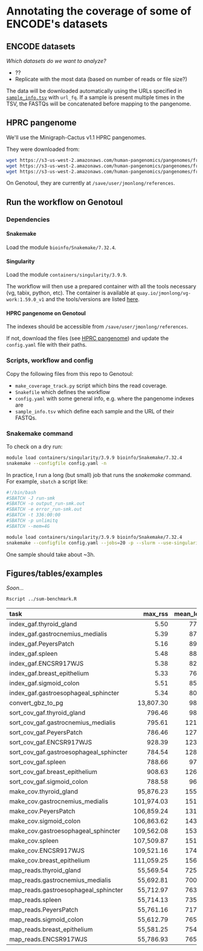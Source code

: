 # Annotating the coverage of some of ENCODE's datasets

## ENCODE datasets

*Which datasets do we want to analyze?*

- ??
- Replicate with the most data (based on number of reads or file size?)

The data will be downloaded automatically using the URLs specified in [`sample_info.tsv`](sample_info.tsv) with `url_fq`.
If a sample is present multiple times in the TSV, the FASTQs will be concatenated before mapping to the pangenome.

## HPRC pangenome

We'll use the Minigraph-Cactus v1.1 HPRC pangenomes.

They were downloaded from:

```sh
wget https://s3-us-west-2.amazonaws.com/human-pangenomics/pangenomes/freeze/freeze1/minigraph-cactus/hprc-v1.1-mc-grch38/hprc-v1.1-mc-grch38.gbz
wget https://s3-us-west-2.amazonaws.com/human-pangenomics/pangenomes/freeze/freeze1/minigraph-cactus/hprc-v1.1-mc-grch38/hprc-v1.1-mc-grch38.dist
wget https://s3-us-west-2.amazonaws.com/human-pangenomics/pangenomes/freeze/freeze1/minigraph-cactus/hprc-v1.1-mc-grch38/hprc-v1.1-mc-grch38.min
```

On Genotoul, they are currently at `/save/user/jmonlong/references`.

## Run the workflow on Genotoul

### Dependencies

#### Snakemake

Load the module `bioinfo/Snakemake/7.32.4`.

#### Singularity

Load the module `containers/singularity/3.9.9`.

The workflow will then use a prepared container with all the tools necessary (vg, tabix, python, etc).
The container is available at `quay.io/jmonlong/vg-work:1.59.0_v1` and the tools/versions are listed [here](https://github.com/jmonlong/docker-vg-work/tree/8b2792d934708d950b3077ba0b7aa3d64052dd1c).

#### HPRC pangenome on Genotoul

The indexes should be accessible from `/save/user/jmonlong/references`.

If not, download the files (see [HPRC pangenome](#hprc-pangenome)) and update the `config.yaml` file with their paths.

### Scripts, workflow and config

Copy the following files from this repo to Genotoul:

- `make_coverage_track.py` script which bins the read coverage.
- `Snakefile` which defines the workflow
- `config.yaml` with some general info, e.g. where the pangenome indexes are
- `sample_info.tsv` which define each sample and the URL of their FASTQs.

### Snakemake command

To check on a dry run:

```sh
module load containers/singularity/3.9.9 bioinfo/Snakemake/7.32.4
snakemake --configfile config.yaml -n
```

In practice, I run a long (but small) job that runs the *snakemake* command.
For example, `sbatch` a script like:

```sh
#!/bin/bash
#SBATCH -J run-smk
#SBATCH -o output_run-smk.out
#SBATCH -e error_run-smk.out
#SBATCH -t 336:00:00
#SBATCH -p unlimitq
#SBATCH --mem=4G

module load containers/singularity/3.9.9 bioinfo/Snakemake/7.32.4
snakemake --configfile config.yaml --jobs=20 -p --slurm --use-singularity --rerun-triggers mtime
```

One sample should take about ~3h.

## Figures/tables/examples

*Soon...*

```sh
Rscript ../sum-benchmark.R
```

|task                                    |    max_rss| mean_load|  cpu_time|h.m.s   |
|:---------------------------------------|----------:|---------:|---------:|:-------|
|index_gaf.thyroid_gland                 |       5.50|     77.48|      7.34|0:00:08 |
|index_gaf.gastrocnemius_medialis        |       5.39|     87.41|     10.66|0:00:12 |
|index_gaf.PeyersPatch                   |       5.16|     89.27|     14.92|0:00:16 |
|index_gaf.spleen                        |       5.48|     88.52|     14.93|0:00:16 |
|index_gaf.ENCSR917WJS                   |       5.38|     82.25|     15.18|0:00:18 |
|index_gaf.breast_epithelium             |       5.33|     76.41|     15.40|0:00:19 |
|index_gaf.sigmoid_colon                 |       5.51|     85.39|     15.45|0:00:17 |
|index_gaf.gastroesophageal_sphincter    |       5.34|     80.00|     15.59|0:00:19 |
|convert_gbz_to_pg                       |  13,807.30|     98.39|    288.94|0:04:53 |
|sort_cov_gaf.thyroid_gland              |     796.46|     98.70|    316.36|0:05:20 |
|sort_cov_gaf.gastrocnemius_medialis     |     795.61|    121.87|    364.00|0:04:58 |
|sort_cov_gaf.PeyersPatch                |     786.46|    127.81|    562.25|0:07:19 |
|sort_cov_gaf.ENCSR917WJS                |     928.39|    123.75|    592.31|0:07:58 |
|sort_cov_gaf.gastroesophageal_sphincter |     784.54|    128.77|    641.70|0:08:18 |
|sort_cov_gaf.spleen                     |     788.66|     97.88|    672.72|0:11:27 |
|sort_cov_gaf.breast_epithelium          |     908.63|    126.08|    677.42|0:08:57 |
|sort_cov_gaf.sigmoid_colon              |     788.58|     96.08|    702.63|0:12:11 |
|make_cov.thyroid_gland                  |  95,876.23|    155.59|  8,147.74|1:27:16 |
|make_cov.gastrocnemius_medialis         | 101,974.03|    151.26|  8,533.76|1:34:01 |
|make_cov.PeyersPatch                    | 106,859.24|    131.04|  9,360.04|1:59:02 |
|make_cov.sigmoid_colon                  | 106,863.62|    143.71|  9,673.90|1:52:11 |
|make_cov.gastroesophageal_sphincter     | 109,562.08|    153.77|  9,808.20|1:46:18 |
|make_cov.spleen                         | 107,509.87|    151.83| 10,251.81|1:52:31 |
|make_cov.ENCSR917WJS                    | 109,521.16|    174.57| 10,800.08|1:43:06 |
|make_cov.breast_epithelium              | 111,059.25|    156.97| 11,080.25|1:57:38 |
|map_reads.thyroid_gland                 |  55,569.54|    725.23| 16,428.36|0:37:45 |
|map_reads.gastrocnemius_medialis        |  55,692.81|    700.66| 17,257.11|0:41:02 |
|map_reads.gastroesophageal_sphincter    |  55,712.97|    763.49| 26,240.65|0:57:16 |
|map_reads.spleen                        |  55,714.13|    735.76| 27,279.73|1:01:47 |
|map_reads.PeyersPatch                   |  55,761.16|    717.50| 28,686.33|1:06:38 |
|map_reads.sigmoid_colon                 |  55,612.79|    765.08| 29,517.25|1:04:18 |
|map_reads.breast_epithelium             |  55,581.25|    754.67| 32,088.55|1:10:51 |
|map_reads.ENCSR917WJS                   |  55,786.93|    765.53| 57,482.93|2:05:08 |
